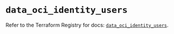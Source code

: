 # `data_oci_identity_users`

Refer to the Terraform Registry for docs: [`data_oci_identity_users`](https://registry.terraform.io/providers/oracle/oci/6.18.0/docs/data-sources/identity_users).
